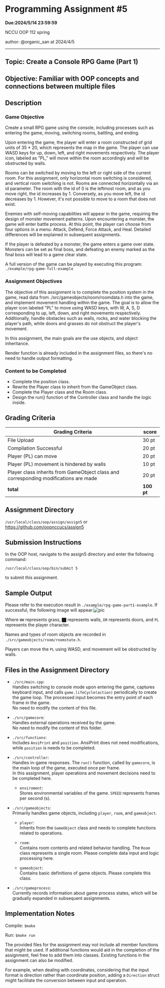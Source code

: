 
# Programming Assignment #5

**Due:2024/5/14 23:59:59**

NCCU OOP 112 spring

author: @organic_san at 2024/4/5

---

## Topic: Create a Console RPG Game (Part 1)
## Objective: Familiar with OOP concepts and connections between multiple files

## Description

### Game Objective
Create a small RPG game using the console, including processes such as entering the game, moving, switching rooms, battling, and ending.

Upon entering the game, the player will enter a room constructed of grid units of 35 * 20, which represents the map in the game. The player can use WASD keys for up, down, left, and right movements respectively. The player icon, labeled as "PL," will move within the room accordingly and will be obstructed by walls.

Rooms can be switched by moving to the left or right side of the current room. For this assignment, only horizontal room switching is considered, and vertical room switching is not. Rooms are connected horizontally via an id parameter. The room with the id of 0 is the leftmost room, and as you move right, the id increases by 1. Conversely, as you move left, the id decreases by 1. However, it's not possible to move to a room that does not exist.

Enemies with self-moving capabilities will appear in the game, requiring the design of monster movement patterns. Upon encountering a monster, the game will enter battle process. At this point, the player can choose from four options in a menu: Attack, Defend, Force Attack, and Heal. Detailed differences will be explained in subsequent assignments.

If the player is defeated by a monster, the game enters a game over state. Monsters can be set as final boss, and defeating an enemy marked as the final boss will lead to a game clear state.

A full version of the game can be played by executing this program:<br>
`./example/rpg-game-full-example`

### Assignment Objectives

The objective of this assignment is to complete the position system in the game, read data from ./src/gameobjects/room/roomdata.h into the game, and implement movement handling within the game. The goal is to allow the player icon labeled "PL" to move using WASD keys, with W, A, S, D corresponding to up, left, down, and right movements respectively. Additionally, handle obstacles such as walls, rocks, and water blocking the player's path, while doors and grasses do not obstruct the player's movement.

In this assignment, the main goals are the use objects, and object inheritance.

Render function is already included in the assignment files, so there's no need to handle output formatting.

### Content to be Completed
- Complete the position class.
- Rewrite the Player class to inherit from the GameObject class.
- Complete the Player class and the Room class.
- Design the run() function of the Controller class and handle the logic inside.


## Grading Criteria
| Grading Criteria | score |
| - | - |
| File Upload | 30 pt |
| Compilation Successful | 20 pt |
| Player (PL) can move | 20 pt |
| Player (PL) movement is hindered by walls | 10 pt |
| Player class inherits from GameObject class and corresponding modifications are made | 20 pt |
| **total** | **100 pt** |


## Assignment Directory
`/usr/local/class/oop/assign/assign5`
or https://github.com/oopnccucs/assign5


## Submission Instructions
In the OOP host, navigate to the assign5 directory and enter the following command:
```
/usr/local/class/oop/bin/submit 5
```
to submit this assignment.


## Sample Output
Please refer to the execution result in `./example/rpg-game-part1-example`. If successful, the following image will appear:![pic](https://i.imgur.com/lhKgeVc.png)

Where `WW` represents grass, `██` represents walls, `DR` represents doors, and `PL` represents the player character.

Names and types of room objects are recorded in `./src/gameobjects/room/roomstate.h`.

Players can move the `PL` using WASD, and movement will be obstructed by walls.


## Files in the Assignment Directory

- `./src/main.cpp`: <br>
  Handles switching to console mode upon entering the game, captures keyboard input, and calls `game.lifeCycle(action)` periodically to create the game loop. The processed input becomes the entry point of each frame in the game.<br>
  No need to modify the content of this file.

- `./src/gamecore`: <br>
  Handles external operations received by the game.<br>
  No need to modify the content of this folder.

- `./src/functions`:<br>
  Includes `AnsiPrint` and `position`. AnsiPrint does not need modifications, while `position` is needs to be completed.

- `./src/controller`:<br>
  Handles in-game responses. The `run()` function, called by `gamecore`, is the main loop of the game, executed once per frame.<br>
  In this assignment, player operations and movement decisions need to be completed here.

  - `enviroment`:<br>
    Stores environmental variables of the game. `SPEED` represents frames per second (s).

- `./src/gameobjects`:<br>
  Primarily handles game objects, including `player`, `room`, and `gameobject`.

  - `player`:<br>
    Inherits from the `GameObject` class and needs to complete functions related to operations.

  - `room`:<br>
    Contains room contents and related behavior handling. The `Room` class represents a single room. Please complete data input and logic processing here.

  - `gameobject`:<br>
    Contains basic definitions of game objects. Please complete this class.

- `./src/gameprocess`:<br>
  Currently records information about game process states, which will be gradually expanded in subsequent assignments.


## Implementation Notes

Compile: `$make`

Run: `$make run`

The provided files for the assignment may not include all member functions that might be used. If additional functions would aid in the completion of the assignment, feel free to add them into classes. Existing functions in the assignment can also be modified.

For example, when dealing with coordinates, considering that the input format is direction rather than coordinate position, adding a `Direction` struct might facilitate the conversion between input and operation.